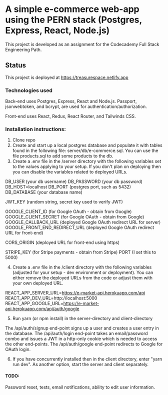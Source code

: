 # A simple e-commerce web-app using the PERN stack (Postgres, Express, React, Node.js)
This project is developed as an assignment for the Codecademy Full Stack Engineering Path.

## Status
This project is deployed at https://treasurespace.netlify.app

### Technologies used
Back-end uses Postgres, Express, React and Node.js. Passport, jsonwebtoken, and bcrypt, are used for authentication/authorization.

Front-end uses React, Redux, React Router, and Tailwinds CSS.

### Installation instructions:
1. Clone repo
2. Create and start up a local postgres database and populate it with tables found in the following file: server/db/e-commerce.sql. You can use the file products.sql to add some products to the db.
3. Create a .env file in the /server directory with the following variables set to the values applying to your setup. If you don't plan on deploying then you can disable the variables related to deployed URLs.

DB_USER (your db username)
DB_PASSWORD (your db password)
DB_HOST=localhost
DB_PORT (postgres port, such as 5432)
DB_DATABASE (your database name)

JWT_KEY (random string, secret key used to verify JWT)

GOOGLE_CLIENT_ID (for Google OAuth - obtain from Google)
GOOGLE_CLIENT_SECRET (for Google OAuth - obtain from Google)
GOOGLE_CALLBACK_URL (deployed Google OAuth redirect URL for server)
GOOGLE_FRONT_END_REDIRECT_URL (deployed Google OAuth redirect URL for front-end)

CORS_ORIGIN (deployed URL for front-end using https)

STRIPE_KEY (for Stripe payments - obtain from Stripe)
PORT (I set this to 5000)

4. Create a .env file in the /client directory with the following variables (adjusted for your setup - dev environment or deployment). You can either remove the deployed URLs from the code or adjust them with your own deployed URL.

REACT_APP_SERVER_URL=https://e-market-api.herokuapp.com/api
REACT_APP_DEV_URL=http://localhost:5000
REACT_APP_GOOGLE_URL=https://e-market-api.herokuapp.com/api/auth/google

5. Run yarn (or npm install) in the server-directory and client-directory

The /api/auth/signup end-point signs up a user and creates a user entry in the database.
The /api/auth/login end-point takes an email/password combo and issues a JWT in a http-only cookie which is needed to access the other end-points.
The /api/auth/google end-point redirects to Google for OAuth login.

6. If you have concurrently installed then in the client directory, enter "yarn run dev". As another option, start the server and client separately.

#### TODO:
Password reset, tests, email notifications, ability to edit user information.
